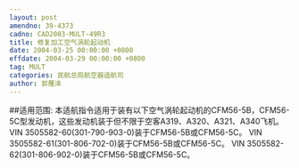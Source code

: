 ```yaml
---
layout: post
amendno: 39-4373
cadno: CAD2003-MULT-49R3
title: 修复加工空气涡轮起动机
date: 2004-03-25 00:00:00 +0800
effdate: 2004-03-29 00:00:00 +0800
tag: MULT
categories: 民航总局航空器适航司
author: 郭雁泽
---
```


##适用范围:
本适航指令适用于装有以下空气涡轮起动机的CFM56-5B，CFM56-5C型发动机，这些发动机装于但不限于空客A319、A320、A321、A340飞机。
VIN 3505582-60(301-790-903-0)装于CFM56-5B或CFM56-5C。     VIN 3505582-61(301-806-702-0)装于CFM56-5B或CFM56-5C。     VIN 3505582-62(301-806-902-0)装于CFM56-5B或CFM56-5C。

